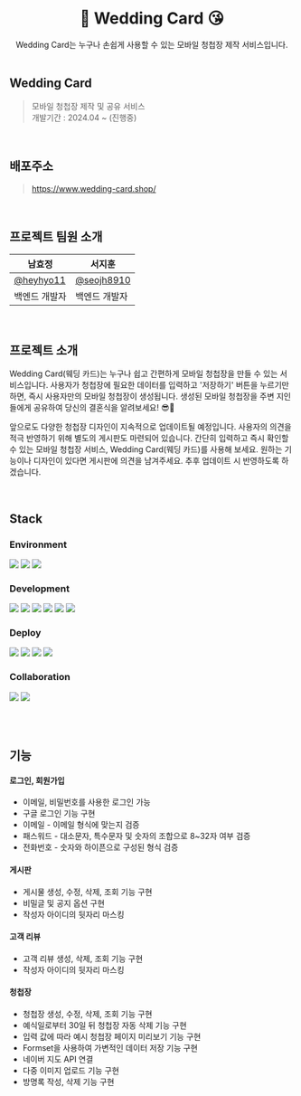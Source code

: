 <p align="center">
  <h1 align="center">💌 Wedding Card 😘</h1>
   <p align="center">
       Wedding Card는 누구나 손쉽게 사용할 수 있는 모바일 청첩장 제작 서비스입니다.     
      <br>
      <br>
  </p>
</p>

## Wedding Card
> 모바일 청첩장 제작 및 공유 서비스 <br>
> 개발기간 : 2024.04 ~ (진행중)

<br>

## 배포주소
> https://www.wedding-card.shop/

<br>

## 프로젝트 팀원 소개

남효정|서지훈|
|------|------|
|[@heyhyo11](https://github.com/heyhyo11)|[@seojh8910](https://github.com/seojh8910)
|백엔드 개발자|백엔드 개발자|

<br>

## 프로젝트 소개
Wedding Card(웨딩 카드)는 누구나 쉽고 간편하게 모바일 청첩장을 만들 수 있는 서비스입니다. 사용자가 청첩장에 필요한 데이터를 입력하고 '저장하기' 버튼을 누르기만 하면, 즉시 사용자만의 모바일 청첩장이 생성됩니다. 생성된 모바일 청첩장을 주변 지인들에게 공유하여 당신의 결혼식을 알려보세요! 😎🎉

앞으로도 다양한 청첩장 디자인이 지속적으로 업데이트될 예정입니다. 사용자의 의견을 적극 반영하기 위해 별도의 게시판도 마련되어 있습니다. 간단히 입력하고 즉시 확인할 수 있는 모바일 청첩장 서비스, Wedding Card(웨딩 카드)를 사용해 보세요. 원하는 기능이나 디자인이 있다면 게시판에 의견을 남겨주세요. 추후 업데이트 시 반영하도록 하겠습니다. 

<br>

## Stack
### Environment
<img src="https://img.shields.io/badge/Pycharm-000000?style=for-the-badge&logo=pycharm&logoColor=#000000"> <img src="https://img.shields.io/badge/Git-F05032?style=for-the-badge&logo=Git&logoColor=white"> <img src="https://img.shields.io/badge/GitHub-181717?style=for-the-badge&logo=github&logoColor=#181717">


### Development
<img src="https://img.shields.io/badge/html5-E34F26?style=for-the-badge&logo=html5&logoColor=white"> <img src="https://img.shields.io/badge/css3-1572B6?style=for-the-badge&logo=css3&logoColor=white"> <img src="https://img.shields.io/badge/JAVASCRIPT-F7DF1E?style=for-the-badge&logo=javascript&logoColor=white"> <img src="https://img.shields.io/badge/python-3776AB?style=for-the-badge&logo=python&logoColor=white"> <img src="https://img.shields.io/badge/django-092E20?style=for-the-badge&logo=django&logoColor=white"> <img src="https://img.shields.io/badge/mysql-4479A1?style=for-the-badge&logo=mysql&logoColor=white">

### Deploy
<img src="https://img.shields.io/badge/amazon ec2-FF9900?style=for-the-badge&logo=amazonec2&logoColor=white"> <img src="https://img.shields.io/badge/docker-2496ED?style=for-the-badge&logo=docker&logoColor=white"> <img src="https://img.shields.io/badge/nginx-009639?style=for-the-badge&logo=nginx&logoColor=white"> <img src="https://img.shields.io/badge/gunicorn-499848?style=for-the-badge&logo=gunicorn&logoColor=white">   

### Collaboration
<img src="https://img.shields.io/badge/slack-4A154B?style=for-the-badge&logo=slack&logoColor=white"> <img src="https://img.shields.io/badge/notion-000000?style=for-the-badge&logo=notion&logoColor=white">  

<br>
<br>

## 기능

#### 로그인, 회원가입

- 이메일, 비밀번호를 사용한 로그인 가능
- 구글 로그인 기능 구현
- 이메일 - 이메일 형식에 맞는지 검증
- 패스워드 - 대소문자, 특수문자 및 숫자의 조합으로 8~32자 여부 검증
- 전화번호 - 숫자와 하이픈으로 구성된 형식 검증

#### 게시판

- 게시물 생성, 수정, 삭제, 조회 기능 구현
- 비밀글 및 공지 옵션 구현
- 작성자 아이디의 뒷자리 마스킹

#### 고객 리뷰

- 고객 리뷰 생성, 삭제, 조회 기능 구현
- 작성자 아이디의 뒷자리 마스킹

#### 청첩장

- 청첩장 생성, 수정, 삭제, 조회 기능 구현
- 예식일로부터 30일 뒤 청첩장 자동 삭제 기능 구현
- 입력 값에 따라 예시 청첩장 페이지 미리보기 기능 구현
- Formset을 사용하여 가변적인 데이터 저장 기능 구현
- 네이버 지도 API 연결
- 다중 이미지 업로드 기능 구현
- 방명록 작성, 삭제 기능 구현
